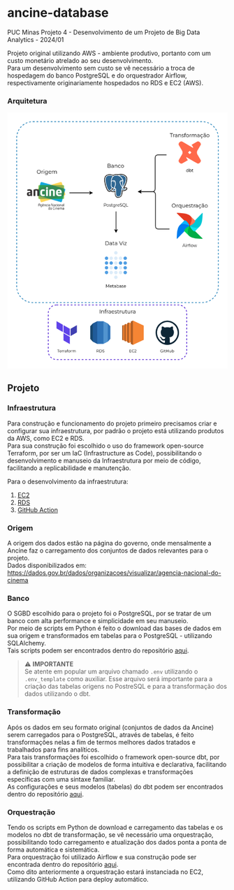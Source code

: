 # ancine-database

PUC Minas Projeto 4 - Desenvolvimento de um Projeto de Big Data Analytics - 2024/01  

Projeto original utilizando AWS - ambiente produtivo, portanto com um custo monetário atrelado ao seu desenvolvimento.  
Para um desenvolvimento sem custo se vê necessário a troca de hospedagem do banco PostgreSQL e do orquestrador Airflow, respectivamente originariamente hospedados no RDS e EC2 (AWS).

### Arquitetura
<img width="600em" src="doc/architecture.png">

## Projeto

### Infraestrutura

Para construção e funcionamento do projeto primeiro precisamos criar e configurar sua infraestrutura, por padrão o projeto está utilizando produtos da AWS, como EC2 e RDS.   
Para sua construção foi escolhido o uso do framework open-source Terraform, por ser um IaC (Infrastructure as Code), possibilitando o desenvolvimento e manuseio da Infraestrutura por meio de código, facilitando a replicabilidade e manutenção.

Para o desenvolvimento da infraestrutura:

1. [EC2](https://github.com/matbragan/ancine-database/tree/main/terraform/ec2)
2. [RDS](https://github.com/matbragan/ancine-database/tree/main/terraform/rds)
3. [GitHub Action](https://github.com/matbragan/ancine-database/tree/main/.github/workflows)

### Origem

A origem dos dados estão na página do governo, onde mensalmente a Ancine faz o carregamento dos conjuntos de dados relevantes para o projeto.   
Dados disponibilizados em: https://dados.gov.br/dados/organizacoes/visualizar/agencia-nacional-do-cinema

### Banco

O SGBD escolhido para o projeto foi o PostgreSQL, por se tratar de um banco com alta performance e simplicidade em seu manuseio.   
Por meio de scripts em Python é feito o download das bases de dados em sua origem e transformados em tabelas para o PostgreSQL - utilizando SQLAlchemy.   
Tais scripts podem ser encontrados dentro do repositório [aqui](https://github.com/matbragan/ancine-database/tree/main/airflow/plugins).   
> ⚠️ **IMPORTANTE**  
> Se atente em popular um arquivo chamado `.env` utilizando o `.env_template` como auxiliar. Esse arquivo será importante para a criação das tabelas origens no PostreSQL e para a transformação dos dados utilizando o dbt.

### Transformação

Após os dados em seu formato original (conjuntos de dados da Ancine) serem carregados para o PostgreSQL, através de tabelas, é feito transformações nelas a fim de termos melhores dados tratados e trabalhados para fins analíticos.   
Para tais transformações foi escolhido o framework open-source dbt, por possibilitar a criação de modelos de forma intuitiva e declarativa, facilitando a definição de estruturas de dados complexas e transformações específicas com uma sintaxe familiar.   
As configurações e seus modelos (tabelas) do dbt podem ser encontrados dentro do repositório [aqui](https://github.com/matbragan/ancine-database/tree/main/dbt/ancine).

### Orquestração

Tendo os scripts em Python de download e carregamento das tabelas e os modelos no dbt de transformação, se vê necessário uma orquestração, possibilitando todo carregamento e atualização dos dados ponta a ponta de forma automática e sistemática.   
Para orquestração foi utilizado Airflow e sua construção pode ser encontrada dentro do repositório [aqui](https://github.com/matbragan/ancine-database/tree/main/airflow/dags).   
Como dito anteriormente a orquestração estará instanciada no EC2, utilizando GitHub Action para deploy automático.